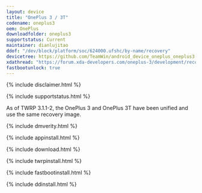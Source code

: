 ```yaml
---
layout: device
title: "OnePlus 3 / 3T"
codename: oneplus3
oem: OnePlus
downloadfolder: oneplus3
supportstatus: Current
maintainer: dianlujitao
ddof: "/dev/block/platform/soc/624000.ufshc/by-name/recovery"
devicetree: https://github.com/TeamWin/android_device_oneplus_oneplus3
xdathread: "https://forum.xda-developers.com/oneplus-3/development/recovery-official-twrp-oneplus-3-t3539129"
fastbootunlock: true
---
```


{% include disclaimer.html %}

{% include supportstatus.html %}

<p class="text">As of TWRP 3.1.1-2, the OnePlus 3 and OnePlus 3T have been unified and use the same recovery image.</p>

{% include dmverity.html %}

{% include appinstall.html %}

{% include download.html %}

{% include twrpinstall.html %}

{% include fastbootinstall.html %}

{% include ddinstall.html %}
